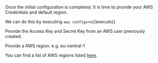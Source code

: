 
Once the initial configuration is completed. It is time to provide your AWS Credentials and default region.

We can do this by executing `aws configure`{{execute}}

Provide the Access Key and Secret Key from an AWS user previously created.

Provide a AWS region. e.g. eu-central-1

You can find a list of AWS regions listed [here](https://docs.aws.amazon.com/AWSEC2/latest/UserGuide/using-regions-availability-zones.html#concepts-available-regions).
